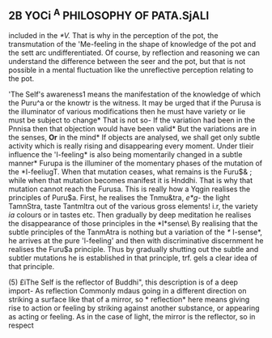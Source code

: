 ## **2B YOCi <sup>A</sup> PHILOSOPHY OF PATA.SjALI**

included in the *\*V.* That is why in the perception of the pot, the transmutation of the 'Me-feeling in the shape of knowledge of the pot and the sett arc undifferentiated. Of course, by reflection and reasoning we can understand the difference between the seer and the pot, but that is not possible in a mental fluctuation like the unreflective perception relating to the pot.

'The Self's awareness1 means the manifestation of the knowledge of which the Puru^a or the knowtr is the witness. It may be urged that if the Purusa is the illuminator of various modifications then he must have variety or lie must be subject to change\* That is not so- If the variation had been in the Pnnisa then that objection would have been valid\* But the variations are in the senses, **Or** in the mind\* If objects are analysed, we shall get only subtle activity which is really rising and disappearing every moment. Under tlieir influence the 'I-feeling\* is also being momentarily changed in a subtle manner\* Furupa is the illuminer of the momentary phases of the mutation of the \*I-feeliugT. When that mutation ceases, what remains is the Furu\$& ; while when that mutation becomes manifest it is Hnddhi. That is why that mutation cannot reach the Furusa. This is really how a Yqgin realises the principles of Puru\$a. First, he realises the Tnmu&tra, *e\*g-* the light TamnStra, taste Tantmltra out of the various gross elements! i.r, the variety *ia* colours or in tastes etc. Then gradually by deep meditation he realises the disappearance of those principles in the \*I\*sense\ By realising that the subtle principles of the TanmAtra is nothing but a variation of the *\** I-sense\*, he arrives at the pure 'l-feeling' and then with discriminative discernment he realises the Furu\$a principle. Thus by gradually shutting out the subtle and subtler mutations he is established in that principle, trf. gels a clear idea of that principle.

(5) £iThe Self is the reflector of Buddhi", this description is of a deep import- As reflection Commonly mdaus going in a different direction on striking a surface like that of a mirror, so \* reflection\* here means giving rise to action or feeling by striking against another substance, or appearing as acting or feeling. As in the case of light, the mirror is the reflector, so in respect
